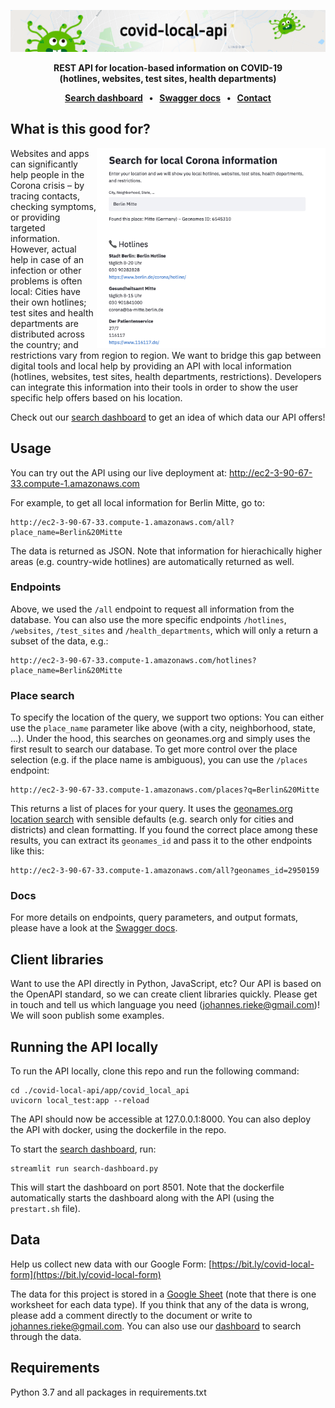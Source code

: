 ![](docs/images/github-banner.png)

<p align="center"><strong>REST API for location-based information on COVID-19<br>(hotlines, websites, test sites, health departments)</strong></p>

<p align="center">
    <b>
      <a href="http://ec2-3-90-67-33.compute-1.amazonaws.com:8600/">Search dashboard</a> &nbsp; • &nbsp;
      <a href="http://ec2-3-90-67-33.compute-1.amazonaws.com/docs">Swagger docs</a> &nbsp; • &nbsp;
      <a href="mailto:johannes.rieke@gmail.com">Contact</a>
    </b>
</p>


## What is this good for?

<img align="right" href="http://ec2-3-90-67-33.compute-1.amazonaws.com:8600" src="docs/images/dashboard.png" alt="" height="320"/>

Websites and apps can significantly help people in the Corona crisis – by tracing contacts, checking symptoms, or providing targeted information. However, actual help in case of an infection or other problems is often local: Cities have their own hotlines; test sites and health departments are distributed across the country; and restrictions vary from region to region. We want to bridge this gap between digital tools and local help by providing an API with local information (hotlines, websites, test sites, health departments, restrictions). Developers can integrate this information into their tools in order to show the user specific help offers based on his location. 

Check out our [search dashboard](http://ec2-3-90-67-33.compute-1.amazonaws.com:8600) to get an idea of which data our API offers!


## Usage

You can try out the API using our live deployment at: 
http://ec2-3-90-67-33.compute-1.amazonaws.com

For example, to get all local information for Berlin Mitte, go to:

    http://ec2-3-90-67-33.compute-1.amazonaws.com/all?place_name=Berlin&20Mitte

The data is returned as JSON. Note that information for hierachically higher areas 
(e.g. country-wide hotlines) are automatically returned as well. 

### Endpoints

Above, we used the `/all` endpoint to request all information from the database. You can 
also use the more specific endpoints `/hotlines`, `/websites`, `/test_sites` and 
`/health_departments`, which will only a return a subset of the data, e.g.:

    http://ec2-3-90-67-33.compute-1.amazonaws.com/hotlines?place_name=Berlin&20Mitte

### Place search

To specify the location of the query, we support two options: You can either use the 
`place_name` parameter like above (with a city, neighborhood, state, ...). Under the 
hood, this searches on geonames.org and simply uses the first result to search our 
database. To get more control over the place selection (e.g. if the place name is 
ambiguous), you can use the `/places` endpoint:

    http://ec2-3-90-67-33.compute-1.amazonaws.com/places?q=Berlin&20Mitte

This returns a list of places for your query. It uses the 
[geonames.org location search](http://www.geonames.org/export/geonames-search.html) 
with sensible defaults (e.g. search only for cities and districts) and clean 
formatting. If you found the correct place among these results, you can extract its 
`geonames_id` and pass it to the other endpoints like this:

    http://ec2-3-90-67-33.compute-1.amazonaws.com/all?geonames_id=2950159

### Docs

For more details on endpoints, query parameters, and output formats, please have a 
look at the [Swagger docs](http://ec2-3-90-67-33.compute-1.amazonaws.com/docs).


## Client libraries

Want to use the API directly in Python, JavaScript, etc? Our API is based on the OpenAPI 
standard, so we can create client libraries quickly. Please get in touch and tell us 
which language you need (johannes.rieke@gmail.com)! We will soon publish some examples.


## Running the API locally

To run the API locally, clone this repo and run the following command:

    cd ./covid-local-api/app/covid_local_api
    uvicorn local_test:app --reload

The API should now be accessible at 127.0.0.1:8000. You can also deploy the API with 
docker, using the dockerfile in the repo. 

To start the [search dashboard](http://ec2-3-90-67-33.compute-1.amazonaws.com:8600), 
run:

    streamlit run search-dashboard.py

This will start the dashboard on port 8501. Note that the dockerfile automatically 
starts the dashboard along with the API (using the `prestart.sh` file). 


## Data

Help us collect new data with our Google Form: 
[https://bit.ly/covid-local-form](https://bit.ly/covid-local-form)

The data for this project is stored in a 
[Google Sheet](https://docs.google.com/spreadsheets/d/1AXadba5Si7WbJkfqQ4bN67cbP93oniR-J6uN0_Av958/edit?usp=sharing) 
(note that there is one worksheet for each data type). If you think that any of the 
data is wrong, please add a comment directly to the document or write to 
johannes.rieke@gmail.com. You can also use our 
[dashboard](http://ec2-3-90-67-33.compute-1.amazonaws.com:8600) to search through the 
data. 


## Requirements

Python 3.7 and all packages in requirements.txt


